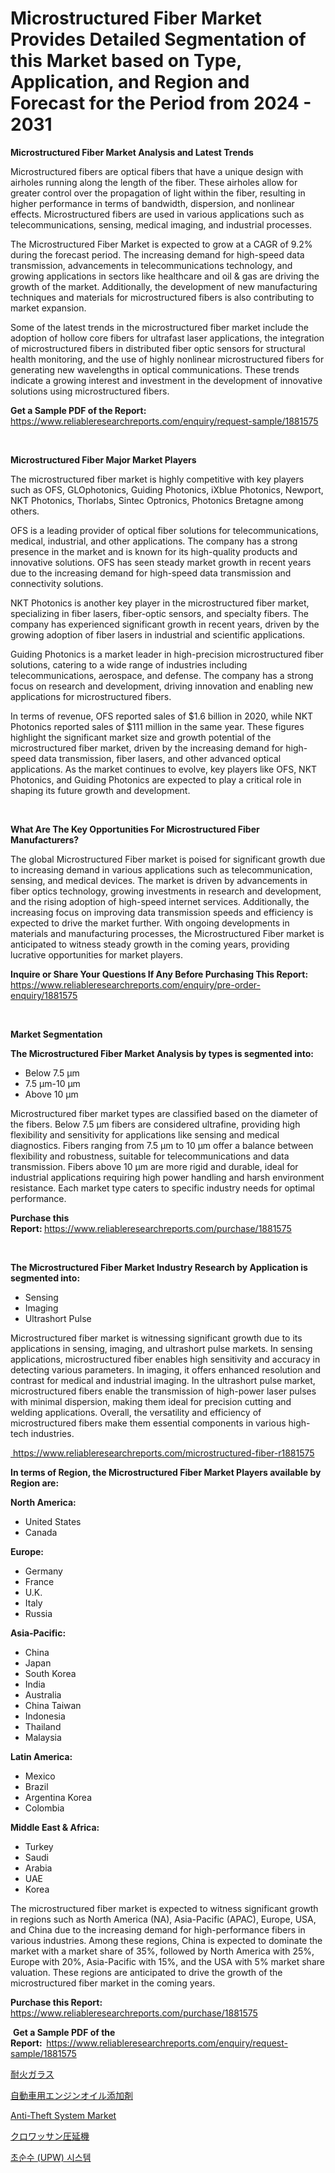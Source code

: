 <p><h1>Microstructured Fiber Market Provides Detailed Segmentation of this Market based on Type, Application, and Region and Forecast for the Period from 2024 - 2031</h1></p><p><strong>Microstructured Fiber Market Analysis and Latest Trends</strong></p>
<p><p>Microstructured fibers are optical fibers that have a unique design with airholes running along the length of the fiber. These airholes allow for greater control over the propagation of light within the fiber, resulting in higher performance in terms of bandwidth, dispersion, and nonlinear effects. Microstructured fibers are used in various applications such as telecommunications, sensing, medical imaging, and industrial processes.</p><p>The Microstructured Fiber Market is expected to grow at a CAGR of 9.2% during the forecast period. The increasing demand for high-speed data transmission, advancements in telecommunications technology, and growing applications in sectors like healthcare and oil & gas are driving the growth of the market. Additionally, the development of new manufacturing techniques and materials for microstructured fibers is also contributing to market expansion.</p><p>Some of the latest trends in the microstructured fiber market include the adoption of hollow core fibers for ultrafast laser applications, the integration of microstructured fibers in distributed fiber optic sensors for structural health monitoring, and the use of highly nonlinear microstructured fibers for generating new wavelengths in optical communications. These trends indicate a growing interest and investment in the development of innovative solutions using microstructured fibers.</p></p>
<p><strong>Get a Sample PDF of the Report:&nbsp;</strong> <a href="https://www.reliableresearchreports.com/enquiry/request-sample/1881575">https://www.reliableresearchreports.com/enquiry/request-sample/1881575</a></p>
<p>&nbsp;</p>
<p><strong>Microstructured Fiber Major Market Players</strong></p>
<p><p>The microstructured fiber market is highly competitive with key players such as OFS, GLOphotonics, Guiding Photonics, iXblue Photonics, Newport, NKT Photonics, Thorlabs, Sintec Optronics, Photonics Bretagne among others.</p><p>OFS is a leading provider of optical fiber solutions for telecommunications, medical, industrial, and other applications. The company has a strong presence in the market and is known for its high-quality products and innovative solutions. OFS has seen steady market growth in recent years due to the increasing demand for high-speed data transmission and connectivity solutions.</p><p>NKT Photonics is another key player in the microstructured fiber market, specializing in fiber lasers, fiber-optic sensors, and specialty fibers. The company has experienced significant growth in recent years, driven by the growing adoption of fiber lasers in industrial and scientific applications.</p><p>Guiding Photonics is a market leader in high-precision microstructured fiber solutions, catering to a wide range of industries including telecommunications, aerospace, and defense. The company has a strong focus on research and development, driving innovation and enabling new applications for microstructured fibers.</p><p>In terms of revenue, OFS reported sales of $1.6 billion in 2020, while NKT Photonics reported sales of $111 million in the same year. These figures highlight the significant market size and growth potential of the microstructured fiber market, driven by the increasing demand for high-speed data transmission, fiber lasers, and other advanced optical applications. As the market continues to evolve, key players like OFS, NKT Photonics, and Guiding Photonics are expected to play a critical role in shaping its future growth and development.</p></p>
<p>&nbsp;</p>
<p><strong>What Are The Key Opportunities For Microstructured Fiber Manufacturers?</strong></p>
<p><p>The global Microstructured Fiber market is poised for significant growth due to increasing demand in various applications such as telecommunication, sensing, and medical devices. The market is driven by advancements in fiber optics technology, growing investments in research and development, and the rising adoption of high-speed internet services. Additionally, the increasing focus on improving data transmission speeds and efficiency is expected to drive the market further. With ongoing developments in materials and manufacturing processes, the Microstructured Fiber market is anticipated to witness steady growth in the coming years, providing lucrative opportunities for market players.</p></p>
<p><strong>Inquire or Share Your Questions If Any Before Purchasing This Report:</strong> <a href="https://www.reliableresearchreports.com/enquiry/pre-order-enquiry/1881575">https://www.reliableresearchreports.com/enquiry/pre-order-enquiry/1881575</a></p>
<p>&nbsp;</p>
<p><strong>Market Segmentation</strong></p>
<p><strong>The Microstructured Fiber Market Analysis by types is segmented into:</strong></p>
<p><ul><li>Below 7.5 µm</li><li>7.5 µm-10 µm</li><li>Above 10 µm</li></ul></p>
<p><p>Microstructured fiber market types are classified based on the diameter of the fibers. Below 7.5 µm fibers are considered ultrafine, providing high flexibility and sensitivity for applications like sensing and medical diagnostics. Fibers ranging from 7.5 µm to 10 µm offer a balance between flexibility and robustness, suitable for telecommunications and data transmission. Fibers above 10 µm are more rigid and durable, ideal for industrial applications requiring high power handling and harsh environment resistance. Each market type caters to specific industry needs for optimal performance.</p></p>
<p><strong>Purchase this Report:&nbsp;</strong><a href="https://www.reliableresearchreports.com/purchase/1881575">https://www.reliableresearchreports.com/purchase/1881575</a></p>
<p>&nbsp;</p>
<p><strong>The Microstructured Fiber Market Industry Research by Application is segmented into:</strong></p>
<p><ul><li>Sensing</li><li>Imaging</li><li>Ultrashort Pulse</li></ul></p>
<p><p>Microstructured fiber market is witnessing significant growth due to its applications in sensing, imaging, and ultrashort pulse markets. In sensing applications, microstructured fiber enables high sensitivity and accuracy in detecting various parameters. In imaging, it offers enhanced resolution and contrast for medical and industrial imaging. In the ultrashort pulse market, microstructured fibers enable the transmission of high-power laser pulses with minimal dispersion, making them ideal for precision cutting and welding applications. Overall, the versatility and efficiency of microstructured fibers make them essential components in various high-tech industries.</p></p>
<p><a href="https://www.reliableresearchreports.com/microstructured-fiber-r1881575">&nbsp;https://www.reliableresearchreports.com/microstructured-fiber-r1881575</a></p>
<p><strong>In terms of Region, the Microstructured Fiber Market Players available by Region are:</strong></p>
<p>
    <p> <strong> North America: </strong>
        <ul>
            <li>United States</li>
            <li>Canada</li>
        </ul>
        </p> 
    <p> <strong> Europe: </strong>
        <ul>
            <li>Germany</li>
            <li>France</li>
            <li>U.K.</li>
            <li>Italy</li>
            <li>Russia</li>
        </ul>
        </p> 
    <p> <strong> Asia-Pacific: </strong>
        <ul>
            <li>China</li>
            <li>Japan</li>
            <li>South Korea</li>
            <li>India</li>
            <li>Australia</li>
            <li>China Taiwan</li>
            <li>Indonesia</li>
            <li>Thailand</li>
            <li>Malaysia</li>
        </ul>
        </p> 
    <p> <strong> Latin America: </strong>
        <ul>
            <li>Mexico</li>
            <li>Brazil</li>
            <li>Argentina Korea</li>
            <li>Colombia</li>
        </ul>
        </p> 
    <p> <strong> Middle East & Africa: </strong>
        <ul>
            <li>Turkey</li>
            <li>Saudi</li>
            <li>Arabia</li>
            <li>UAE</li>
            <li>Korea</li>
        </ul>
    </p>
    </p>
<p><p>The microstructured fiber market is expected to witness significant growth in regions such as North America (NA), Asia-Pacific (APAC), Europe, USA, and China due to the increasing demand for high-performance fibers in various industries. Among these regions, China is expected to dominate the market with a market share of 35%, followed by North America with 25%, Europe with 20%, Asia-Pacific with 15%, and the USA with 5% market share valuation. These regions are anticipated to drive the growth of the microstructured fiber market in the coming years.</p></p>
<p><strong>Purchase this Report: </strong><a href="https://www.reliableresearchreports.com/purchase/1881575">https://www.reliableresearchreports.com/purchase/1881575</a></p>
<p>&nbsp;<strong>Get a Sample PDF of the Report:&nbsp;&nbsp;</strong><a href="https://www.reliableresearchreports.com/enquiry/request-sample/1881575">https://www.reliableresearchreports.com/enquiry/request-sample/1881575</a></p>
<p><strong></strong></p>
<p><p><a href="https://github.com/pepo3k/Market-Research-Report-List-2/blob/main/6261497133931.md">耐火ガラス</a></p><p><a href="https://medium.com/@brucenichols644/%E8%87%AA%E5%8B%95%E8%BB%8A%E7%94%A8%E3%82%A8%E3%83%B3%E3%82%B8%E3%83%B3%E3%82%AA%E3%82%A4%E3%83%AB%E6%B7%BB%E5%8A%A0%E5%89%A4%E5%B8%82%E5%A0%B4%E3%81%AF-%E5%B8%82%E5%A0%B4%E3%82%B7%E3%82%A7%E3%82%A2-%E5%B8%82%E5%A0%B4%E3%83%88%E3%83%AC%E3%83%B3%E3%83%89-%E5%B8%82%E5%A0%B4%E6%88%90%E9%95%B7%E3%81%AB%E9%96%A2%E3%81%99%E3%82%8B%E6%83%85%E5%A0%B1%E3%82%92%E6%8F%90%E4%BE%9B%E3%81%97%E3%81%BE%E3%81%99-6c5423b5cade">自動車用エンジンオイル添加剤</a></p><p><a href="https://github.com/sahltyb2/Market-Research-Report-List-1/blob/main/anti-theft-system-market.md">Anti-Theft System Market</a></p><p><a href="https://medium.com/@caseyelee251/%E3%82%AF%E3%83%AD%E3%83%AF%E3%83%83%E3%82%B5%E3%83%B3%E8%A3%BD%E9%80%A0%E6%A9%9F%E5%B8%82%E5%A0%B4-%E5%B8%82%E5%A0%B4%E3%82%B7%E3%82%A7%E3%82%A2-%E5%B8%82%E5%A0%B4%E3%83%88%E3%83%AC%E3%83%B3%E3%83%89-%E3%81%8A%E3%82%88%E3%81%B3%E5%B0%86%E6%9D%A5%E3%81%AE%E6%88%90%E9%95%B7%E3%82%92%E6%8E%A2%E3%82%8B-785025e6fb02">クロワッサン圧延機</a></p><p><a href="https://medium.com/@katheengordon024/%EC%9A%B0%EB%93%9C%ED%8A%B8%EB%9D%BC%ED%93%A8-%EC%9B%8C%ED%84%B0-upw-%EC%8B%9C%EC%8A%A4%ED%85%9C-%EC%8B%9C%EC%9E%A5-%EB%B6%84%EC%84%9D-%EC%97%B0%ED%8F%89%EA%B7%A0-%EC%84%B1%EC%9E%A5%EB%A5%A0-%EC%8B%9C%EC%9E%A5-%EC%84%B8%EB%B6%84%ED%99%94-%EB%B0%8F-%EA%B8%80%EB%A1%9C%EB%B2%8C-%EC%82%B0%EC%97%85-%EA%B0%9C%EC%9A%94-61138b11631d">초순수 (UPW) 시스템</a></p></p>